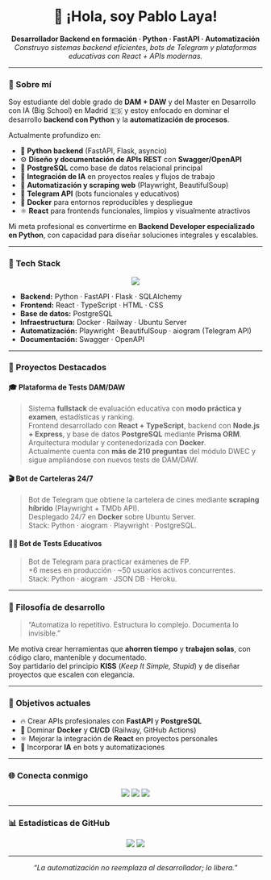 <h1 align="center">👋 ¡Hola, soy Pablo Laya!</h1>

<p align="center">
  <b>Desarrollador Backend en formación · Python · FastAPI · Automatización</b><br>
  <i>Construyo sistemas backend eficientes, bots de Telegram y plataformas educativas con React + APIs modernas.</i>
</p>

---

### 🚀 Sobre mí

Soy estudiante del doble grado de **DAM + DAW** y del Master en Desarrollo con IA (Big School) en Madrid 🇪🇸 y estoy enfocado en dominar el desarrollo **backend con Python** y la **automatización de procesos**.

Actualmente profundizo en:

- 🐍 **Python backend** (FastAPI, Flask, asyncio)  
- ⚙️ **Diseño y documentación de APIs REST** con **Swagger/OpenAPI**  
- 🐘 **PostgreSQL** como base de datos relacional principal  
- 🧠 **Integración de IA** en proyectos reales y flujos de trabajo  
- 🤖 **Automatización y scraping web** (Playwright, BeautifulSoup)  
- 📨 **Telegram API** (bots funcionales y educativos)  
- 🐳 **Docker** para entornos reproducibles y despliegue  
- ⚛️ **React** para frontends funcionales, limpios y visualmente atractivos  

Mi meta profesional es convertirme en **Backend Developer especializado en Python**, con capacidad para diseñar soluciones integrales y escalables.

---

### 🧰 Tech Stack

<p align="center">
  <img src="https://skillicons.dev/icons?i=python,fastapi,postgresql,docker,react,ts,git,linux,html,css" />
</p>

- **Backend:** Python · FastAPI · Flask · SQLAlchemy  
- **Frontend:** React · TypeScript · HTML · CSS  
- **Base de datos:** PostgreSQL  
- **Infraestructura:** Docker · Railway · Ubuntu Server  
- **Automatización:** Playwright · BeautifulSoup · aiogram (Telegram API)  
- **Documentación:** Swagger · OpenAPI  

---

### 🧩 Proyectos Destacados

#### 🎓 Plataforma de Tests DAM/DAW
> Sistema **fullstack** de evaluación educativa con **modo práctica y examen**, estadísticas y ranking.  
> Frontend desarrollado con **React + TypeScript**, backend con **Node.js + Express**, y base de datos **PostgreSQL** mediante **Prisma ORM**.  
> Arquitectura modular y contenedorizada con **Docker**.  
> Actualmente cuenta con **más de 210 preguntas** del módulo DWEC y sigue ampliándose con nuevos tests de DAM/DAW.

#### 🎬 Bot de Carteleras 24/7  
> Bot de Telegram que obtiene la cartelera de cines mediante **scraping híbrido** (Playwright + TMDb API).  
> Desplegado 24/7 en **Docker** sobre Ubuntu Server.  
> Stack: Python · aiogram · Playwright · PostgreSQL.

#### 🧑‍🏫 Bot de Tests Educativos  
> Bot de Telegram para practicar exámenes de FP.  
> +6 meses en producción · ~50 usuarios activos concurrentes.  
> Stack: Python · aiogram · JSON DB · Heroku.

---

### 🧱 Filosofía de desarrollo

> “Automatiza lo repetitivo. Estructura lo complejo. Documenta lo invisible.”

Me motiva crear herramientas que **ahorren tiempo** y **trabajen solas**, con código claro, mantenible y documentado.  
Soy partidario del principio **KISS** (*Keep It Simple, Stupid*) y de diseñar proyectos que escalen con elegancia.

---

### 🎯 Objetivos actuales

- 🔥 Crear APIs profesionales con **FastAPI** y **PostgreSQL**  
- 🚀 Dominar **Docker** y **CI/CD** (Railway, GitHub Actions)  
- ⚛️ Mejorar la integración de **React** en proyectos personales  
- 🧠 Incorporar **IA** en bots y automatizaciones  

---

### 🌐 Conecta conmigo

<p align="center">
  <a href="https://prodelaya.dev" target="_blank"><img src="https://img.shields.io/badge/Web-Prodelaya.dev-2b3137?style=for-the-badge&logo=googlechrome&logoColor=white" /></a>
  <a href="mailto:prodelaya@gmail.com"><img src="https://img.shields.io/badge/Email-Contactar-D14836?style=for-the-badge&logo=gmail&logoColor=white" /></a>
  <a href="https://www.linkedin.com/in/pablolaya" target="_blank"><img src="https://img.shields.io/badge/LinkedIn-Pablo%20Laya-0077B5?style=for-the-badge&logo=linkedin&logoColor=white" /></a>
</p>

---

### 📊 Estadísticas de GitHub

<p align="center">
  <img src="https://github-readme-stats.vercel.app/api?username=Prodelaya&show_icons=true&theme=github_dark&hide_border=true" />
  <img src="https://github-readme-streak-stats.herokuapp.com/?user=Prodelaya&theme=github-dark-blue&hide_border=true" />
</p>

---

<p align="center"><i>“La automatización no reemplaza al desarrollador; lo libera.”</i></p>
